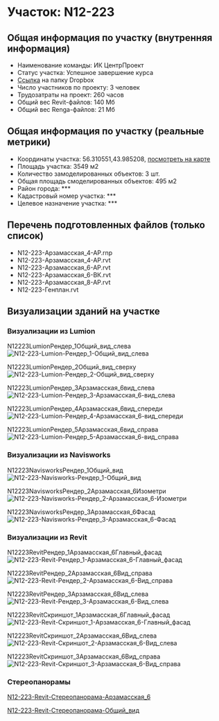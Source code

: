 # Участок: N12-223
## Общая информация по участку (внутренняя информация)
+ Наименование команды: ИК ЦентрПроект
+ Статус участка: Успешное завершение курса
+ [Ссылка](https://www.dropbox.com/sh/wvvgv1nw1iqred9/AABbjlHSlPLSMGRf-SV5rvsFa/N12_223?dl=0) на папку Dropbox
+ Число участников по проекту: 3 человек
+ Трудозатраты на проект: 260 часов
+ Общий вес Revit-файлов: 140 Мб
+ Общий вес Renga-файлов: 21 Мб
## Общая информация по участку (реальные метрики)
+ Координаты участка: 56.310551,43.985208, [посмотреть на карте](yandex.ru/maps/47/nizhny-novgorod/?ll=56.310551%2C43.985208&z=19)
+ Площадь участка: 3549 м2
+ Количество замоделированных объектов: 3 шт.
+ Общая площадь смоделированных объектов: 495 м2
+ Район города: *** 
+ Кадастровый номер участка: *** 
+ Целевое назначение участка: *** 
## Перечень подготовленных файлов (только список)
+ N12-223-Арзамасская_4-АР.rnp
+ N12-223-Арзамасская_4-АР.rvt
+ N12-223-Арзамасская_6-АР.rvt
+ N12-223-Арзамасская_6-ВК.rvt
+ N12-223-Арзамасская_8-АР.rvt
+ N12-223-Генплан.rvt
## Визуализации зданий на участке
### Визуализации из Lumion
N12223LumionРендер_1Общий_вид_слева
![N12-223-Lumion-Рендер_1-Общий_вид_слева](/Images/N12_223/N12-223-Lumion-Рендер_1-Общий_вид_слева_Compressed.jpg)

N12223LumionРендер_2Общий_вид_сверху
![N12-223-Lumion-Рендер_2-Общий_вид_сверху](/Images/N12_223/N12-223-Lumion-Рендер_2-Общий_вид_сверху_Compressed.jpg)

N12223LumionРендер_3Арзамасская_6вид_слева
![N12-223-Lumion-Рендер_3-Арзамасская_6-вид_слева](/Images/N12_223/N12-223-Lumion-Рендер_3-Арзамасская_6-вид_слева_Compressed.jpg)

N12223LumionРендер_4Арзамасская_6вид_спереди
![N12-223-Lumion-Рендер_4-Арзамасская_6-вид_спереди](/Images/N12_223/N12-223-Lumion-Рендер_4-Арзамасская_6-вид_спереди_Compressed.jpg)

N12223LumionРендер_5Арзамасская_6вид_справа
![N12-223-Lumion-Рендер_5-Арзамасская_6-вид_справа](/Images/N12_223/N12-223-Lumion-Рендер_5-Арзамасская_6-вид_справа_Compressed.jpg)

### Визуализации из Navisworks
N12223NavisworksРендер_1Общий_вид
![N12-223-Navisworks-Рендер_1-Общий_вид](/Images/N12_223/N12-223-Navisworks-Рендер_1-Общий_вид_Compressed.jpg)

N12223NavisworksРендер_2Арзамасская_6Изометри
![N12-223-Navisworks-Рендер_2-Арзамасская_6-Изометри](/Images/N12_223/N12-223-Navisworks-Рендер_2-Арзамасская_6-Изометри_Compressed.jpg)

N12223NavisworksРендер_3Арзамасская_6Фасад
![N12-223-Navisworks-Рендер_3-Арзамасская_6-Фасад](/Images/N12_223/N12-223-Navisworks-Рендер_3-Арзамасская_6-Фасад_Compressed.jpg)

### Визуализации из Revit
N12223RevitРендер_1Арзамасская_6Главный_фасад
![N12-223-Revit-Рендер_1-Арзамасская_6-Главный_фасад](/Images/N12_223/N12-223-Revit-Рендер_1-Арзамасская_6-Главный_фасад_Compressed.jpg)

N12223RevitРендер_2Арзамасская_6Вид_справа
![N12-223-Revit-Рендер_2-Арзамасская_6-Вид_справа](/Images/N12_223/N12-223-Revit-Рендер_2-Арзамасская_6-Вид_справа_Compressed.jpg)

N12223RevitРендер_3Арзамасская_6Вид_слева
![N12-223-Revit-Рендер_3-Арзамасская_6-Вид_слева](/Images/N12_223/N12-223-Revit-Рендер_3-Арзамасская_6-Вид_слева_Compressed.jpg)

N12223RevitСкриншот_1Арзамасская_6Главный_фасад
![N12-223-Revit-Скриншот_1-Арзамасская_6-Главный_фасад](/Images/N12_223/N12-223-Revit-Скриншот_1-Арзамасская_6-Главный_фасад_Compressed.jpg)

N12223RevitСкриншот_2Арзамасская_6Вид_слева
![N12-223-Revit-Скриншот_2-Арзамасская_6-Вид_слева](/Images/N12_223/N12-223-Revit-Скриншот_2-Арзамасская_6-Вид_слева_Compressed.jpg)

N12223RevitСкриншот_3Арзамасская_6Вид_справа
![N12-223-Revit-Скриншот_3-Арзамасская_6-Вид_справа](/Images/N12_223/N12-223-Revit-Скриншот_3-Арзамасская_6-Вид_справа_Compressed.jpg)

### Стереопанорамы
[N12-223-Revit-Стереопанорама-Арзамасская_6](https://pano.autodesk.com/pano.html?url=jpgs/4262c4fb-a77f-42ea-95f9-6d388a783cdd&version=2)

[N12-223-Revit-Стереопанорама-Общий_вид](https://pano.autodesk.com/pano.html?url=jpgs/a236a544-07be-43be-8ad3-18d496484c81&version=2)

